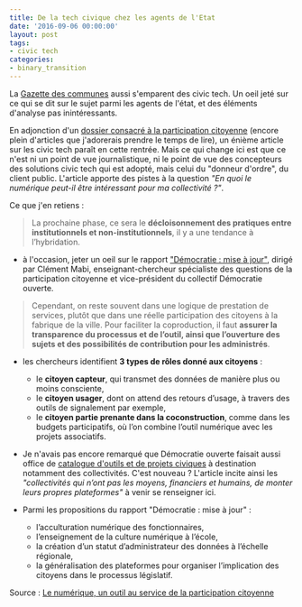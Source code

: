 ```yaml
---
title: De la tech civique chez les agents de l'Etat
date: '2016-09-06 00:00:00'
layout: post
tags:
- civic tech
categories:
- binary_transition
---
```


La [Gazette des communes](http://www.lagazettedescommunes.com/) aussi s'emparent des civic tech. Un oeil jeté sur ce qui se dit sur le sujet parmi les agents de l'état, et des éléments d'analyse pas inintéressants.

<!--more-->

En adjonction d'un [dossier consacré à la participation citoyenne](http://www.lagazettedescommunes.com/dossiers/politique-de-la-ville-la-participation-citoyenne-prend-forme/) (encore plein d'articles que j'adorerais prendre le temps de lire), un énième article sur les civic tech paraît en cette rentrée. Mais ce qui change ici est que ce n'est ni un point de vue journalistique, ni le point de vue des concepteurs des solutions civic tech qui est adopté, mais celui du "donneur d'ordre", du client public. L'article apporte des pistes à la question *"En quoi le numérique peut-il être intéressant pour ma collectivité ?"*. 

Ce que j'en retiens :

> La prochaine phase, ce sera le **décloisonnement des pratiques entre institutionnels et non-institutionnels**, il y a une tendance à l’hybridation.

- à l'occasion, jeter un oeil sur le rapport ["Démocratie : mise à jour"](http://www.renaissancenumerique.org/publications/rn/792-2016-04-18-08-25-24), dirigé par Clément Mabi, enseignant-chercheur spécialiste des questions de la participation citoyenne et vice-président du collectif Démocratie ouverte. 

> Cependant, on reste souvent dans une logique de prestation de services, plutôt que dans une réelle participation des citoyens à la fabrique de la ville. Pour faciliter la coproduction, il faut **assurer la transparence du processus et de l’outil, ainsi que l’ouverture des sujets et des possibilités de contribution pour les administrés**.

- les chercheurs identifient **3 types de rôles donné aux citoyens** : 
  - le **citoyen capteur**, qui transmet des données de manière plus ou moins consciente, 
  - le **citoyen usager**, dont on attend des retours d’usage, à travers des outils de signalement par exemple, 
  - le **citoyen partie prenante dans la coconstruction**, comme dans les budgets participatifs, où l’on combine l’outil numérique avec les projets associatifs. 

- Je n'avais pas encore remarqué que Démocratie ouverte faisait aussi office de [catalogue d'outils et de projets civiques](http://democratieouverte.org/themes/search/Projet) à destination notamment des collectivités. C'est nouveau ? L'article incite ainsi les *"collectivités qui n’ont pas les moyens, financiers et humains, de monter leurs propres plateformes"* à venir se renseigner ici.

- Parmi les propositions du rapport "Démocratie : mise à jour" :
  - l’acculturation numérique des fonctionnaires, 
  - l’enseignement de la culture numérique à l’école, 
  - la création d’un statut d’administrateur des données à l’échelle régionale, 
  - la généralisation des plateformes pour organiser l’implication des citoyens dans le processus législatif. 


Source : [Le numérique, un outil au service de la participation citoyenne][source]

[source]: http://www.lagazettedescommunes.com/458022/le-numerique-au-service-de-la-participation-citoyenne/
